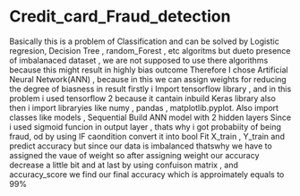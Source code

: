 # Credit_card_Fraud_detection
Basically this is a problem of Classification  and can be solved by Logistic regresion, Decision Tree , random_Forest , etc algoritms but dueto presence of imbalanaced dataset , we are not supposed to use there algorithms because this might result in highly bias outcome
Therefore I chose Artificial Neural Network(ANN) , because in this we can assign weights for reducing the degree of biasness in result 
firstly i Import tensorflow library , and in this problem i  used tensorflow 2 because it cantain inbuild Keras library also 
then i import libraryies like numy , pandas , matplotlib.pyplot.
Also import classes like models , Sequential 
Build ANN model with 2 hidden layers 
Since i used sigmoid funcion in output layer , thats why i got probabiity of being fraud,  od by using IF caondition convert it into bool
Fit X_train , Y_train  and predict accuracy
but since our data is imbalanced  thatswhy we have to assigned the vaue of weight
so after assigning weight our accuracy decrease a little bit 
and at last by using confuison matrix , and accuracy_score we find our final accuracy which is approimately equals to 99%
